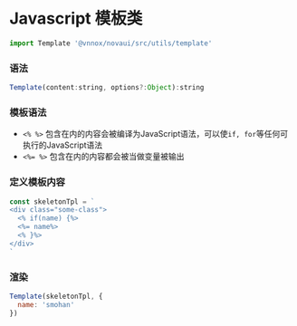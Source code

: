 # Javascript 模板类

```javascript
import Template '@vnnox/novaui/src/utils/template'
```

### 语法
```javascript
Template(content:string, options?:Object):string
```


### 模板语法
- `<% %>` 包含在内的内容会被编译为JavaScript语法，可以使`if, for`等任何可执行的JavaScript语法
- `<%= %>` 包含在内的内容都会被当做变量被输出


### 定义模板内容

```javascript
const skeletonTpl = `
<div class="some-class">
  <% if(name) {%>
  <%= name%>
  <% }%>
</div>
`
```

### 渲染
```javascript
Template(skeletonTpl, {
  name: 'smohan'
})
```



